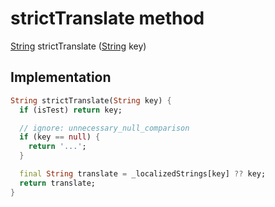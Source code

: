 


# strictTranslate method








[String](https://api.flutter.dev/flutter/dart-core/String-class.html) strictTranslate
([String](https://api.flutter.dev/flutter/dart-core/String-class.html) key)








## Implementation

```dart
String strictTranslate(String key) {
  if (isTest) return key;

  // ignore: unnecessary_null_comparison
  if (key == null) {
    return '...';
  }

  final String translate = _localizedStrings[key] ?? key;
  return translate;
}
```







